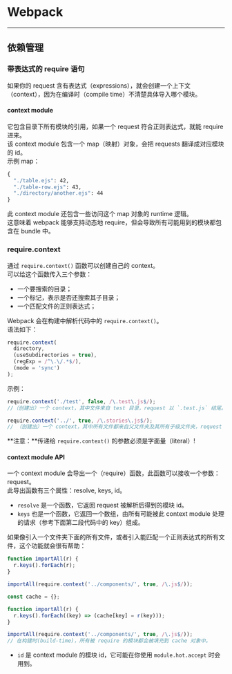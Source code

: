 # Webpack

---

## 依赖管理

### 带表达式的 require 语句

如果你的 request 含有表达式（expressions），就会创建一个上下文（context），因为在编译时（compile time）不清楚具体导入哪个模块。

#### context module

它包含目录下所有模块的引用，如果一个 request 符合正则表达式，就能 require 进来。<br/>
该 context module 包含一个 map（映射）对象，会把 requests 翻译成对应模块的 id。<br/>
示例 map：<br>

``` mk
{
  "./table.ejs": 42,
  "./table-row.ejs": 43,
  "./directory/another.ejs": 44
}
```

此 context module 还包含一些访问这个 map 对象的 runtime 逻辑。<br>
这意味着 webpack 能够支持动态地 require，但会导致所有可能用到的模块都包含在 bundle 中。

### require.context

通过 `require.context()` 函数可以创建自己的 context。<br>
可以给这个函数传入三个参数：

- 一个要搜索的目录；
- 一个标记，表示是否还搜索其子目录；
- 一个匹配文件的正则表达式；

Webpack 会在构建中解析代码中的 `require.context()`。<br>
语法如下：

``` js
require.context(
  directory,
  (useSubdirectories = true),
  (regExp = /^\.\/.*$/),
  (mode = 'sync')
);
```

示例：

``` js
require.context('./test', false, /\.test\.js$/);
//（创建出）一个 context，其中文件来自 test 目录，request 以 `.test.js` 结尾。
```

``` js
require.context('../', true, /\.stories\.js$/);
// （创建出）一个 context，其中所有文件都来自父文件夹及其所有子级文件夹，request 以 `.stories.js` 结尾。
```

**注意：**传递给 `require.context()` 的参数必须是字面量（literal）!

#### context module API

一个 context module 会导出一个（require）函数，此函数可以接收一个参数：request。<br>
此导出函数有三个属性：resolve, keys, id。

- `resolve` 是一个函数，它返回 request 被解析后得到的模块 id。
- `keys` 也是一个函数，它返回一个数组，由所有可能被此 context module 处理的请求（参考下面第二段代码中的 key）组成。

如果像引入一个文件夹下面的所有文件，或者引入能匹配一个正则表达式的所有文件，这个功能就会很有帮助：

``` js
function importAll(r) {
  r.keys().forEach(r);
}

importAll(require.context('../components/', true, /\.js$/));
```

```js
const cache = {};

function importAll(r) {
  r.keys().forEach((key) => (cache[key] = r(key)));
}

importAll(require.context('../components/', true, /\.js$/));
// 在构建时(build-time)，所有被 require 的模块都会被填充到 cache 对象中。
```

- `id` 是 context module 的模块 id，它可能在你使用 `module.hot.accept` 时会用到。
